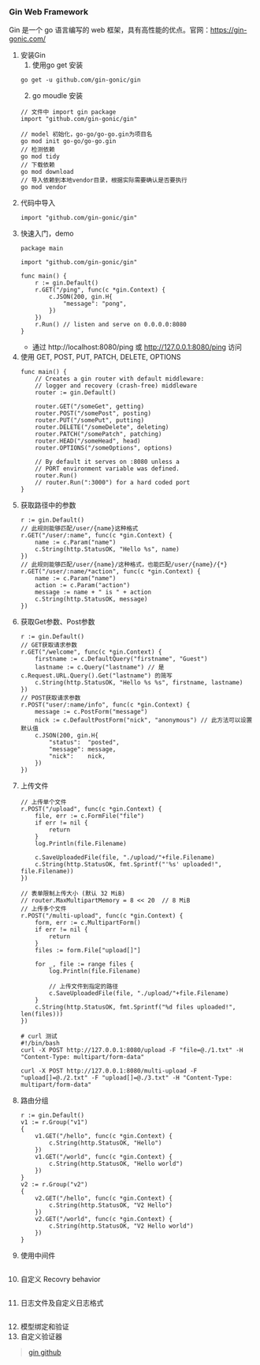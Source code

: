 ### Gin Web Framework
Gin 是一个 go 语言编写的 web 框架，具有高性能的优点。官网：https://gin-gonic.com/

1. 安装Gin
    1. 使用go get 安装
    ```
    go get -u github.com/gin-gonic/gin
    ```
    2. go moudle 安装
    ```
    // 文件中 import gin package
    import "github.com/gin-gonic/gin"
    ```
    ```
    // model 初始化，go-go/go-go.gin为项目名
    go mod init go-go/go-go.gin
    // 检测依赖
    go mod tidy
    // 下载依赖
    go mod download
    // 导入依赖到本地vendor目录，根据实际需要确认是否要执行
    go mod vendor
    ```
2. 代码中导入
    ```
    import "github.com/gin-gonic/gin"
    ```
3. 快速入门，demo
    ```
    package main

    import "github.com/gin-gonic/gin"
    
    func main() {
        r := gin.Default()
        r.GET("/ping", func(c *gin.Context) {
            c.JSON(200, gin.H{
                "message": "pong",
            })
        })
        r.Run() // listen and serve on 0.0.0.0:8080
    }
    ```
    - 通过 http://localhost:8080/ping 或 http://127.0.0.1:8080/ping 访问
4. 使用 GET, POST, PUT, PATCH, DELETE, OPTIONS
    ```
    func main() {
    	// Creates a gin router with default middleware:
    	// logger and recovery (crash-free) middleware
    	router := gin.Default()
    
    	router.GET("/someGet", getting)
    	router.POST("/somePost", posting)
    	router.PUT("/somePut", putting)
    	router.DELETE("/someDelete", deleting)
    	router.PATCH("/somePatch", patching)
    	router.HEAD("/someHead", head)
    	router.OPTIONS("/someOptions", options)
    
    	// By default it serves on :8080 unless a
    	// PORT environment variable was defined.
    	router.Run()
    	// router.Run(":3000") for a hard coded port
    }
    ```
5. 获取路径中的参数
    ```
    r := gin.Default()
    // 此规则能够匹配/user/{name}这种格式
    r.GET("/user/:name", func(c *gin.Context) {
		name := c.Param("name")
		c.String(http.StatusOK, "Hello %s", name)
	})
	// 此规则能够匹配/user/{name}/这种格式，也能匹配/user/{name}/{*}
	r.GET("/user/:name/*action", func(c *gin.Context) {
		name := c.Param("name")
		action := c.Param("action")
		message := name + " is " + action
		c.String(http.StatusOK, message)
	})
    ```
6. 获取Get参数、Post参数
    ```
    r := gin.Default()
    // GET获取请求参数
	r.GET("/welcome", func(c *gin.Context) {
		firstname := c.DefaultQuery("firstname", "Guest")
		lastname := c.Query("lastname") // 是 c.Request.URL.Query().Get("lastname") 的简写
		c.String(http.StatusOK, "Hello %s %s", firstname, lastname)
	})
	// POST获取请求参数
	r.POST("user/:name/info", func(c *gin.Context) {
		message := c.PostForm("message")
		nick := c.DefaultPostForm("nick", "anonymous") // 此方法可以设置默认值
		c.JSON(200, gin.H{
			"status":  "posted",
			"message": message,
			"nick":    nick,
		})
	})
    ```
7. 上传文件
    ```
    // 上传单个文件
	r.POST("/upload", func(c *gin.Context) {
		file, err := c.FormFile("file")
		if err != nil {
			return
		}
		log.Println(file.Filename)

		c.SaveUploadedFile(file, "./upload/"+file.Filename)
		c.String(http.StatusOK, fmt.Sprintf("'%s' uploaded!", file.Filename))
	})
	
	// 表单限制上传大小 (默认 32 MiB)
	// router.MaxMultipartMemory = 8 << 20  // 8 MiB
	// 上传多个文件
	r.POST("/multi-upload", func(c *gin.Context) {
		form, err := c.MultipartForm()
		if err != nil {
			return
		}
		files := form.File["upload[]"]

		for _, file := range files {
			log.Println(file.Filename)

			// 上传文件到指定的路径
			c.SaveUploadedFile(file, "./upload/"+file.Filename)
		}
		c.String(http.StatusOK, fmt.Sprintf("%d files uploaded!", len(files)))
	})
    ```
    ```
    # curl 测试
    #!/bin/bash
    curl -X POST http://127.0.0.1:8080/upload -F "file=@./1.txt" -H "Content-Type: multipart/form-data"
    
    curl -X POST http://127.0.0.1:8080/multi-upload -F "upload[]=@./2.txt" -F "upload[]=@./3.txt" -H "Content-Type: multipart/form-data"
    ```
8. 路由分组
    ```
    r := gin.Default()
	v1 := r.Group("v1")
	{
		v1.GET("/hello", func(c *gin.Context) {
			c.String(http.StatusOK, "Hello")
		})
		v1.GET("/world", func(c *gin.Context) {
			c.String(http.StatusOK, "Hello world")
		})
	}
	v2 := r.Group("v2")
	{
		v2.GET("/hello", func(c *gin.Context) {
			c.String(http.StatusOK, "V2 Hello")
		})
		v2.GET("/world", func(c *gin.Context) {
			c.String(http.StatusOK, "V2 Hello world")
		})
	}
    ```
9. 使用中间件
    ```
    ```
10. 自定义 Recovry behavior
    ```
    ```
11. 日志文件及自定义日志格式
    ```
    ```
12. 模型绑定和验证
13. 自定义验证器


> [gin github](https://github.com/gin-gonic/gin)
